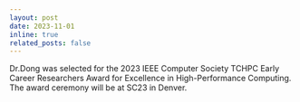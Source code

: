 ```yaml
---
layout: post
date: 2023-11-01
inline: true
related_posts: false
---
```


Dr.Dong was selected for the 2023 IEEE Computer Society TCHPC Early Career Researchers Award for Excellence in High-Performance Computing. The award ceremony will be at SC23 in Denver.